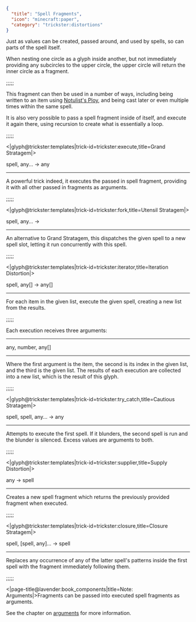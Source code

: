 ```json
{
  "title": "Spell Fragments",
  "icon": "minecraft:paper",
  "category": "trickster:distortions"
}
```

Just as values can be created, passed around, and used by spells, so can parts of the spell itself.


When nesting one circle as a glyph inside another, 
but not immediately providing any subcircles to the upper circle, 
the upper circle will return the inner circle as a fragment.

;;;;;

This fragment can then be used in a number of ways, including being written to an item using [Notulist's Ploy](^trickster:tricks/basic#4), 
and being cast later or even multiple times within the same spell.


It is also very possible to pass a spell fragment inside of itself, and execute it again there, 
using recursion to create what is essentially a loop.

;;;;;

<|glyph@trickster:templates|trick-id=trickster:execute,title=Grand Stratagem|>

spell, any... -> any

---

A powerful trick indeed, it executes the passed in spell fragment, 
providing it with all other passed in fragments as arguments.

;;;;;

<|glyph@trickster:templates|trick-id=trickster:fork,title=Utensil Stratagem|>

spell, any... ->

---

An alternative to Grand Stratagem, this dispatches the given spell to a new spell slot, 
letting it run concurrently with this spell.

;;;;;

<|glyph@trickster:templates|trick-id=trickster:iterator,title=Iteration Distortion|>

spell, any[] -> any[]

---

For each item in the given list, execute the given spell, creating a new list from the results.

;;;;;

Each execution receives three arguments:

---

any, number, any[]

---

Where the first argument is the item, the second is its index in the given list, 
and the third is the given list. The results of each execution are collected into a new list, 
which is the result of this glyph.

;;;;;

<|glyph@trickster:templates|trick-id=trickster:try_catch,title=Cautious Stratagem|>

spell, spell, any... -> any

---

Attempts to execute the first spell. If it blunders, the second spell is run and the blunder is silenced. Excess values are arguments to both. 

;;;;;

<|glyph@trickster:templates|trick-id=trickster:supplier,title=Supply Distortion|>

any -> spell

---

Creates a new spell fragment which returns the previously provided fragment when executed.

;;;;;

<|glyph@trickster:templates|trick-id=trickster:closure,title=Closure Stratagem|>

spell, [spell, any]... -> spell

---

Replaces any occurrence of any of the latter spell's patterns inside the first spell
with the fragment immediately following them.

;;;;;

<|page-title@lavender:book_components|title=Note: Arguments|>Fragments can be passed into executed spell fragments as arguments.


See the chapter on [arguments](^trickster:delusions_ingresses/arguments) for more information.
